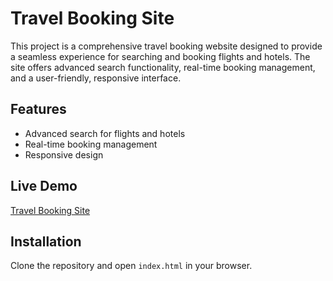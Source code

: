 # Travel Booking Site

This project is a comprehensive travel booking website designed to provide a seamless experience for searching and booking flights and hotels. The site offers advanced search functionality, real-time booking management, and a user-friendly, responsive interface.

## Features
- Advanced search for flights and hotels
- Real-time booking management
- Responsive design

## Live Demo
[Travel Booking Site](https://travel-booking-site-16.netlify.app/)

## Installation
Clone the repository and open `index.html` in your browser.
